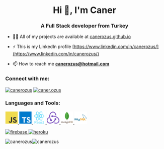 <h1 align="center">Hi 👋, I'm Caner</h1>
<h3 align="center">A Full Stack developer from Turkey</h3>


- 👨‍💻 All of my projects are available at <a href="https://canerozus.github.io" target="_blank" >canerozus.github.io<a />

- ⚡ This is my LinkedIn profile [https://www.linkedin.com/in/canerozus/](https://www.linkedin.com/in/canerozus/)

- 📫 How to reach me **canerozus@hotmail.com**

<h3 align="left">Connect with me:</h3>
<p align="left">
<a href="https://linkedin.com/in/canerozus" target="blank"><img align="center" src="https://raw.githubusercontent.com/rahuldkjain/github-profile-readme-generator/master/src/images/icons/Social/linked-in-alt.svg" alt="canerozus" height="30" width="40" /></a>
<a href="https://instagram.com/caner.ozus" target="blank"><img align="center" src="https://raw.githubusercontent.com/rahuldkjain/github-profile-readme-generator/master/src/images/icons/Social/instagram.svg" alt="caner.ozus" height="30" width="40" /></a>
</p>

<h3 align="left">Languages and Tools:</h3>
<a href="https://developer.mozilla.org/en-US/docs/Web/JavaScript" target="_blank" rel="noreferrer"> <img src="https://raw.githubusercontent.com/devicons/devicon/master/icons/javascript/javascript-original.svg" alt="javascript" width="40" height="40"/> </a> <a href="https://www.typescriptlang.org/" target="_blank" rel="noreferrer"> <img src="https://raw.githubusercontent.com/devicons/devicon/master/icons/typescript/typescript-original.svg" alt="typescript" width="40" height="40"/> </a>
<a href="https://reactjs.org/" target="_blank" rel="noreferrer"> <img src="https://raw.githubusercontent.com/devicons/devicon/master/icons/react/react-original-wordmark.svg" alt="react" width="40" height="40"/> </a>
<a href="https://redux.js.org" target="_blank" rel="noreferrer"> <img src="https://raw.githubusercontent.com/devicons/devicon/master/icons/redux/redux-original.svg" alt="redux" width="40" height="40"/> </a>
<a href="https://www.mongodb.com/" target="_blank" rel="noreferrer"> <img src="https://raw.githubusercontent.com/devicons/devicon/master/icons/mongodb/mongodb-original-wordmark.svg" alt="mongodb" width="40" height="40"/> </a>
<a href="https://www.mysql.com/" target="_blank" rel="noreferrer"> <img src="https://raw.githubusercontent.com/devicons/devicon/master/icons/mysql/mysql-original-wordmark.svg" alt="mysql" width="40" height="40"/> </a>
<p align="left"> <a href="https://firebase.google.com/" target="_blank" rel="noreferrer"> <img src="https://www.vectorlogo.zone/logos/firebase/firebase-icon.svg" alt="firebase" width="40" height="40"/> </a> <a href="https://heroku.com" target="_blank" rel="noreferrer"> <img src="https://www.vectorlogo.zone/logos/heroku/heroku-icon.svg" alt="heroku" width="40" height="40"/> </a>       </p>


<p><img align="left" src="https://github-readme-stats.vercel.app/api/top-langs?username=canerozus&theme=radical&show_icons=true&locale=en&layout=compact" alt="canerozus" /></p>
<p>&nbsp;<img align="left" src="https://github-readme-stats.vercel.app/api?username=canerozus&theme=radical&show_icons=true&locale=en" alt="canerozus" /></p>

